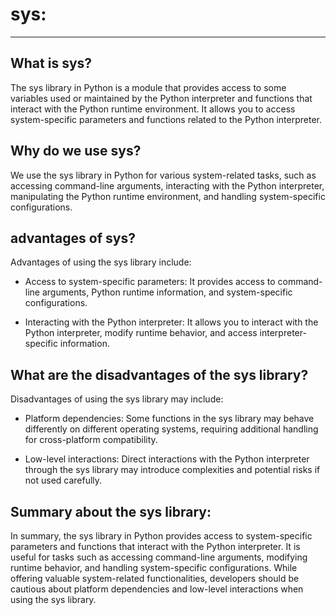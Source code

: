 # sys: 

---

## What is sys?
    
The sys library in Python is a module that provides access to some variables used or maintained by the Python 
interpreter and functions that interact with the Python runtime environment. It allows you to access system-specific 
parameters and functions related to the Python interpreter.


## Why do we use sys?
    
We use the sys library in Python for various system-related tasks, such as accessing command-line arguments, interacting
with the Python interpreter, manipulating the Python runtime environment, and handling system-specific configurations.


## advantages of sys?
    
Advantages of using the sys library include:

- Access to system-specific parameters: It provides access to command-line arguments, Python runtime information, and system-specific configurations.
    

- Interacting with the Python interpreter: It allows you to interact with the Python interpreter, modify runtime behavior, and access interpreter-specific information.

    
## What are the disadvantages of the sys library? 

Disadvantages of using the sys library may include:

- Platform dependencies: Some functions in the sys library may behave differently on different operating systems, requiring additional handling for cross-platform compatibility.

  
- Low-level interactions: Direct interactions with the Python interpreter through the sys library may introduce complexities and potential risks if not used carefully.


## Summary about the sys library:

In summary, the sys library in Python provides access to system-specific parameters and functions that interact with the
Python interpreter. It is useful for tasks such as accessing command-line arguments, modifying runtime behavior, and
handling system-specific configurations. While offering valuable system-related functionalities, developers should be 
cautious about platform dependencies and low-level interactions when using the sys library.

